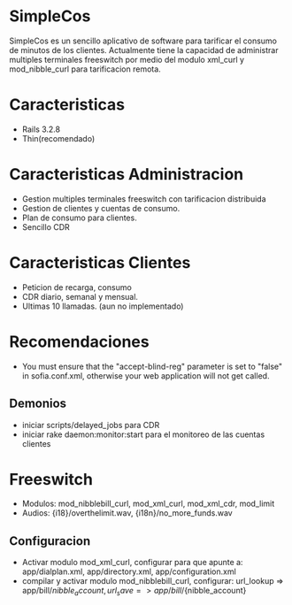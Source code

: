 SimpleCos
========

SimpleCos es un sencillo aplicativo de software para tarificar
el consumo de minutos de los clientes. Actualmente
tiene la capacidad de administrar multiples terminales freeswitch
por medio del modulo xml_curl y mod_nibble_curl para tarificacion
remota.

Caracteristicas
==============

 * Rails 3.2.8
 * Thin(recomendado)

Caracteristicas Administracion
==============================

 * Gestion multiples terminales freeswitch con tarificacion distribuida
 * Gestion de clientes y cuentas de consumo.
 * Plan de consumo para clientes.
 * Sencillo CDR

Caracteristicas Clientes
==========

 * Peticion de recarga, consumo
 * CDR diario, semanal y mensual.
 * Ultimas 10 llamadas. (aun no implementado)

Recomendaciones
==============

 * You must ensure that the "accept-blind-reg" parameter is set to "false" in sofia.conf.xml, otherwise your web application will not get called. 
 
 
Demonios
--------

  * iniciar scripts/delayed_jobs  para CDR
  * iniciar rake daemon:monitor:start para el monitoreo de las cuentas clientes

Freeswitch
==========

 * Modulos: mod_nibblebill_curl, mod_xml_curl, mod_xml_cdr, mod_limit
 * Audios: {i18}/overthelimit.wav, {i18n}/no_more_funds.wav

Configuracion
-------------
 * Activar modulo mod_xml_curl, configurar para que apunte a: app/dialplan.xml, app/directory.xml, app/configuration.xml
 * compilar y activar modulo mod_nibblebill_curl, configurar: url_lookup => app/bill/${nibble_account}, url_save => app/bill/${nibble_account}
 

